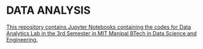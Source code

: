 # DATA ANALYSIS

<a href="readmeimage.png">

This repository contains Jupyter Notebooks containing the codes for Data Analytics Lab in the 3rd Semester in MIT Manipal BTech in Data Science and Engineering.<br> 
 

